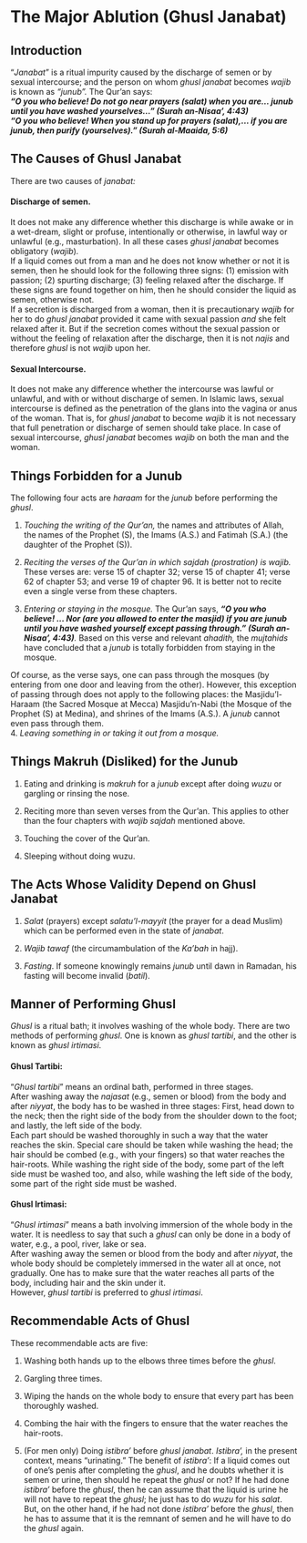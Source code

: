 The Major Ablution (Ghusl Janabat)
==================================

Introduction
------------

“*Janabat*” is a ritual impurity caused by the discharge of semen or by
sexual intercourse; and the person on whom *ghusl janabat* becomes
*wajib* is known as *“junub”.* The Qur’an says:  
***“O you who believe! Do not go near prayers (salat) when you are…
junub until you have washed yourselves…” (Surah an-Nisaa’, 4:43)***  
***“O you who believe! When you stand up for prayers (salat),… if you
are junub, then purify (yourselves).” (Surah al-Maaida, 5:6)***

The Causes of Ghusl Janabat
---------------------------

There are two causes of *janabat:*

#### Discharge of semen.

It does not make any difference whether this discharge is while awake or
in a wet-dream, slight or profuse, intentionally or otherwise, in lawful
way or unlawful (e.g., masturbation). In all these cases *ghusl janabat*
becomes obligatory (*wajib*)*.*  
 If a liquid comes out from a man and he does not know whether or not it
is semen, then he should look for the following three signs: (1)
emission with passion; (2) spurting discharge; (3) feeling relaxed after
the discharge. If these signs are found together on him, then he should
consider the liquid as semen, otherwise not.  
 If a secretion is discharged from a woman, then it is precautionary
*wajib* for her to do *ghusl janabat* provided it came with sexual
passion *and* she felt relaxed after it. But if the secretion comes
without the sexual passion or without the feeling of relaxation after
the discharge, then it is not *najis* and therefore *ghusl* is not
*wajib* upon her.

#### Sexual Intercourse.

It does not make any difference whether the intercourse was lawful or
unlawful, and with or without discharge of semen. In Islamic laws,
sexual intercourse is defined as the penetration of the glans into the
vagina or anus of the woman. That is, for *ghusl janabat* to become
*wajib* it is not necessary that full penetration or discharge of semen
should take place. In case of sexual intercourse, *ghusl janabat*
becomes *wajib* on both the man and the woman.

Things Forbidden for a Junub
----------------------------

The following four acts are *haraam* for the *junub* before performing
the *ghusl*.  
 1. *Touching the writing of the Qur’an,* the names and attributes of
Allah, the names of the Prophet (S), the Imams (A.S.) and Fatimah (S.A.)
(the daughter of the Prophet (S)).

2. *Reciting the verses of the Qur’an in which sajdah (prostration) is
wajib.* These verses are: verse 15 of chapter 32; verse 15 of chapter
41; verse 62 of chapter 53; and verse 19 of chapter 96. It is better not
to recite even a single verse from these chapters.

3. *Entering or staying in the mosque.* The Qur’an says, ***“O you who
believe! ... Nor (are you allowed to enter the masjid) if you are junub
until you have washed yourself except passing through.” (Surah
an-Nisaa’, 4:43)**.* Based on this verse and relevant *ahadith,* the
*mujtahids* have concluded that a *junub* is totally forbidden from
staying in the mosque.

Of course, as the verse says, one can pass through the mosques (by
entering from one door and leaving from the other). However, this
exception of passing through does not apply to the following places: the
Masjidu’l-Haraam (the Sacred Mosque at Mecca) Masjidu’n-Nabi (the Mosque
of the Prophet (S) at Medina), and shrines of the Imams (A.S.). A
*junub* cannot even pass through them.  
 4. *Leaving something in or taking it out from a mosque.*

Things Makruh (Disliked) for the Junub
--------------------------------------

1. Eating and drinking is *makruh* for a *junub* except after doing
*wuzu* or gargling or rinsing the nose.

2. Reciting more than seven verses from the Qur’an. This applies to
other than the four chapters with *wajib sajdah* mentioned above.

3. Touching the cover of the Qur’an.

4. Sleeping without doing wuzu.

The Acts Whose Validity Depend on Ghusl Janabat
-----------------------------------------------

1. *Salat* (prayers) except *salatu’l-mayyit* (the prayer for a dead
Muslim) which can be performed even in the state of *janabat*.

2. *Wajib tawaf* (the circumambulation of the *Ka’bah* in hajj).

3. *Fasting*. If someone knowingly remains *junub* until dawn in
Ramadan, his fasting will become invalid (*batil*).

Manner of Performing Ghusl
--------------------------

*Ghusl* is a ritual bath; it involves washing of the whole body. There
are two methods of performing *ghusl*. One is known as *ghusl tartibi*,
and the other is known as *ghusl irtimasi*.

#### Ghusl Tartibi:

“*Ghusl tartibi*” means an ordinal bath, performed in three stages.  
 After washing away the *najasat* (e.g., semen or blood) from the body
and after *niyyat*, the body has to be washed in three stages: First,
head down to the neck; then the right side of the body from the shoulder
down to the foot; and lastly, the left side of the body.  
 Each part should be washed thoroughly in such a way that the water
reaches the skin. Special care should be taken while washing the head;
the hair should be combed (e.g., with your fingers) so that water
reaches the hair-roots. While washing the right side of the body, some
part of the left side must be washed too, and also, while washing the
left side of the body, some part of the right side must be washed.

#### Ghusl Irtimasi:

“*Ghusl irtimasi*” means a bath involving immersion of the whole body in
the water. It is needless to say that such a *ghusl* can only be done in
a body of water, e.g., a pool, river, lake or sea.  
 After washing away the semen or blood from the body and after *niyyat*,
the whole body should be completely immersed in the water all at once,
not gradually. One has to make sure that the water reaches all parts of
the body, including hair and the skin under it.  
 However, *ghusl tartibi* is preferred to *ghusl irtimasi*.

Recommendable Acts of Ghusl
---------------------------

These recommendable acts are five:  
 1. Washing both hands up to the elbows three times before the *ghusl*.

2. Gargling three times.

3. Wiping the hands on the whole body to ensure that every part has been
thoroughly washed.

4. Combing the hair with the fingers to ensure that the water reaches
the hair-roots.

5. (For men only) Doing *istibra’* before *ghusl janabat*. *Istibra’,*
in the present context, means “urinating.” The benefit of *istibra’*: If
a liquid comes out of one’s penis after completing the *ghusl*, and he
doubts whether it is semen or urine, then should he repeat the *ghusl*
or not? If he had done *istibra’* before the *ghusl*, then he can assume
that the liquid is urine he will not have to repeat the *ghusl*; he just
has to do *wuzu* for his *salat*. But, on the other hand, if he had not
done *istibra’* before the *ghusl*, then he has to assume that it is the
remnant of semen and he will have to do the *ghusl* again.


